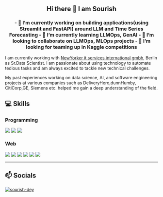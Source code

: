 <h2 align="center">
Hi there 👋 I am Sourish
</h2>


<h3 align="center">
- 🔭 I’m currently working on building applications(using Streamlit and FastAPI) around LLM and Time Series Forecasting
- 🌱 I’m currently learning LLMOps, GenAI
- 👯 I’m looking to collaborate on LLMOps, MLOps projects
- 🤔 I’m looking for teaming up in Kaggle competitions
</h3>
<p align="justified">

I am currently working with <a href="https://www.newyorker.de/lu/company/"> NewYorker it services international gmbh</a>, Berlin as Sr.Data Scientist. I am passionate about using technology to automate tedious tasks and am always excited to tackle new technical challenges. 

My past experiences working on data science, AI, and software engineering projects at various companies such as DeliveryHero,dunnHumby, CitiCorp,GE, Siemens etc. helped me gain a deep understanding of the field.

</p>


<h2> 💻 Skills </h2>
<h3> Programming </h3>
<p>
<img src= 'https://img.shields.io/badge/Python-3776AB?style=for-the-badge&logo=python&logoColor=white' />
<img src= 'https://img.shields.io/badge/Statistical modeling-007ACC?style=for-the-badge&logo=typescript&logoColor=white' />
<img src="https://img.shields.io/badge/Machine Learning%20-%23323330.svg?&style=for-the-badge&logo=javascript&logoColor=%23F7DF1E"/>
</p> 
<h3> Web </h3> 
<p>
 <img src="https://img.shields.io/badge/Tensorflow%20-%2320232a.svg?&style=for-the-badge&logo=react&logoColor=%2361DAFB"/>
 <img src='https://img.shields.io/badge/Torch-E34F26?style=for-the-badge&logo=html5&logoColor=white' />
 <img src='https://img.shields.io/badge/OpenAI-1572B6?style=for-the-badge&logo=css3&logoColor=white' />
 <img src='https://img.shields.io/badge/Streamlit-%23092E20?style=for-the-badge&logo=django&logoColor=white' />
 <img src="https://img.shields.io/badge/FastAPI-005571?style=for-the-badge&logo=fastapi" />
 <img src="https://img.shields.io/badge/LLM-%23000.svg?style=for-the-badge&logo=flask&logoColor=white" />
</p>

<hr/>

<h2> 📫 Socials </h2>
<p>
<a href="https://medium.com/@sourish.syntel" target="_blank"><img src="https://img.shields.io/badge/Medium-12100E?style=for-the-badge&logo=medium&logoColor=white" alt="sourish-dey">
